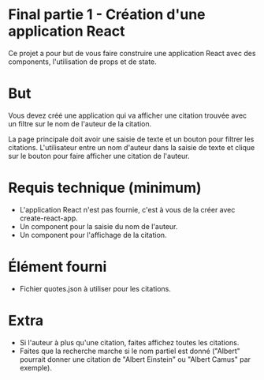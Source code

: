 # Final partie 1 - Création d'une application React

Ce projet a pour but de vous faire construire une
application React avec des components, l'utilisation
de props et de state.

# But
Vous devez créé une application qui va afficher
une citation trouvée avec un filtre sur le nom de l'auteur de la citation.

La page principale doit avoir une saisie de texte et un bouton pour filtrer les citations. L'utilisateur entre un nom d'auteur dans la saisie de texte et clique sur le bouton pour faire afficher une citation de l'auteur.

# Requis technique (minimum)
* L'application React n'est pas fournie, c'est à vous de la créer avec create-react-app.
* Un component pour la saisie du nom de l'auteur.
* Un component pour l'affichage de la citation.

# Élément fourni
* Fichier quotes.json à utiliser pour les citations.

# Extra
* Si l'auteur à plus qu'une citation, faites affichez toutes les citations.
* Faites que la recherche marche si le nom partiel est donné ("Albert" pourrait donner une citation de "Albert Einstein" ou "Albert Camus" par exemple).
